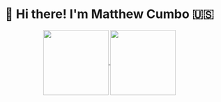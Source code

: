 <!-- Shamelessly taken from https://github.com/iannisdezwart/iannisdezwart/blob/main/README.md -->
<div align="center">
  <h1>👋 Hi there! I'm Matthew Cumbo 🇺🇸</h1>
  <a href="https://github.com/anuraghazra/github-readme-stats" target="_blank">
      <img
        align="center"
        src="https://github-readme-stats.vercel.app/api/top-langs/?username=MattCumbo99&langs_count=5&theme=radical&layout=compact"
        height="150" />
  </a>
  <a href="https://github.com/anuraghazra/github-readme-stats" target="_blank">
		<img
			align="center"
			src="https://github-readme-stats.vercel.app/api?username=MattCumbo99&count_private=true&theme=radical&show_icons=true"
			height="150" />
	</a>
</div>

<!--
**MattCumbo99/MattCumbo99** is a ✨ _special_ ✨ repository because its `README.md` (this file) appears on your GitHub profile.

Here are some ideas to get you started:

- 🔭 I’m currently working on ...
- 🌱 I’m currently learning ...
- 👯 I’m looking to collaborate on ...
- 🤔 I’m looking for help with ...
- 💬 Ask me about ...
- 📫 How to reach me: ...
- 😄 Pronouns: ...
- ⚡ Fun fact: ...
-->
